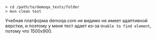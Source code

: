 ```> cd /path/to/demoqa_tests/folder```  
```> mvn clean test```

Учебная платформа demoqa.com не видимо не имеет адаптивной верстки, и поэтому у меня тест адает из-за ```Unable to find element```, потому что 1500x900.
